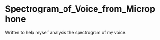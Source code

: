 # Spectrogram_of_Voice_from_Microphone

Written to help myself analysis the spectrogram of my voice.
